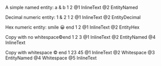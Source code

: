 A simple named entity: a &amp; b
1                        2
@1 InlineText
@2 EntityNamed

Decimal numeric entity: 1 &#38; 2
1                         2
@1 InlineText
@2 EntityDecimal

Hex numeric entity: smile &#x1F600; end
1                         2
@1 InlineText
@2 EntityHex

Copy with no whitespace&copy;end
1                      2     3
@1 InlineText
@2 EntityNamed
@4 InlineText

Copy with whitespace &copy; end
1                   23     45
@1 InlineText
@2 Whitespace
@3 EntityNamed
@4 Whitespace
@5 InlineText
